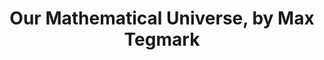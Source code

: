 ---
layout: post
title: Our Mathematical Universe, by Max Tegmark
tags: books
notes-marker: active-with-caret
---